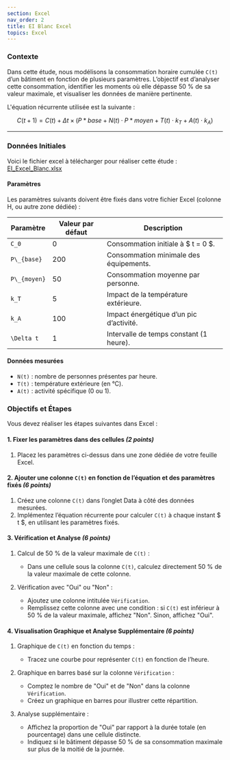 ```yaml
---
section: Excel
nav_order: 2
title: EI Blanc Excel
topics: Excel
---
```


<link rel="stylesheet" href="https://cdn.jsdelivr.net/npm/katex/dist/katex.min.css">
<script defer src="https://cdn.jsdelivr.net/npm/katex/dist/katex.min.js"></script>
<script defer src="https://cdn.jsdelivr.net/npm/katex/dist/contrib/auto-render.min.js"
    onload="renderMathInElement(document.body);"></script>

### Contexte

Dans cette étude, nous modélisons la consommation horaire cumulée `C(t)` d’un bâtiment en fonction de plusieurs paramètres. L’objectif est d’analyser cette consommation, identifier les moments où elle dépasse 50 % de sa valeur maximale, et visualiser les données de manière pertinente.

L'équation récurrente utilisée est la suivante :

$$
C(t+1) = C(t) + \Delta t \times \left(P*{base} + N(t) \cdot P*{moyen} + T(t) \cdot k_T + A(t) \cdot k_A \right)
$$

---

### Données Initiales

Voici le fichier excel à télécharger pour réaliser cette étude : [EI_Excel_Blanc.xlsx](EIBlancExcel.xlsx)

#### Paramètres

Les paramètres suivants doivent être fixés dans votre fichier Excel (colonne H, ou autre zone dédiée) :

| Paramètre    | Valeur par défaut | Description                         |
| ---------------- | --------------------- | --------------------------------------- |
| `C_0`        | 0                     | Consommation initiale à $ t = 0 $.    |
| `P\_{base}`  | 200                   | Consommation minimale des équipements.  |
| `P\_{moyen}` | 50                    | Consommation moyenne par personne.      |
| `k_T`        | 5                     | Impact de la température extérieure.    |
| `k_A`        | 100                   | Impact énergétique d’un pic d’activité. |
| `\Delta t`   | 1                     | Intervalle de temps constant (1 heure). |

#### Données mesurées

- `N(t)` : nombre de personnes présentes par heure.
- `T(t)` : température extérieure (en °C).
- `A(t)` : activité spécifique (0 ou 1).


### Objectifs et Étapes

Vous devez réaliser les étapes suivantes dans Excel :


#### 1. Fixer les paramètres dans des cellules _(2 points)_

1. Placez les paramètres ci-dessus dans une zone dédiée de votre feuille Excel.


#### 2. Ajouter une colonne `C(t)` en fonction de l’équation et des paramètres fixés _(6 points)_

1. Créez une colonne `C(t)` dans l’onglet Data à côté des données mesurées.
2. Implémentez l’équation récurrente pour calculer `C(t)` à chaque instant $ t $, en utilisant les paramètres fixés.


#### 3. Vérification et Analyse _(6 points)_

1. Calcul de 50 % de la valeur maximale de `C(t)` :

   - Dans une cellule sous la colonne `C(t)`, calculez directement 50 % de la valeur maximale de cette colonne.

2. Vérification avec "Oui" ou "Non" :
   - Ajoutez une colonne intitulée `Vérification`.
   - Remplissez cette colonne avec une condition : si `C(t)` est inférieur à 50 % de la valeur maximale, affichez "Non". Sinon, affichez "Oui".

#### 4. Visualisation Graphique et Analyse Supplémentaire _(6 points)_

1. Graphique de `C(t)` en fonction du temps :

   - Tracez une courbe pour représenter `C(t)` en fonction de l’heure.

2. Graphique en barres basé sur la colonne `Vérification` :

   - Comptez le nombre de "Oui" et de "Non" dans la colonne `Vérification`.
   - Créez un graphique en barres pour illustrer cette répartition.

3. Analyse supplémentaire :
   - Affichez la proportion de "Oui" par rapport à la durée totale (en pourcentage) dans une cellule distincte.
   - Indiquez si le bâtiment dépasse 50 % de sa consommation maximale sur plus de la moitié de la journée.
